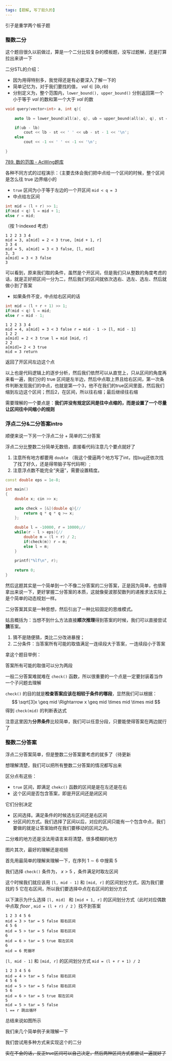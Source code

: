 ```yaml
---
tags: [题解, 写了挺久的]
---
```






引子是重学两个板子题



### 整数二分

这个题目很久以前做过，算是一个二分比较复杂的模板题，没写过题解，还是打算拉出来讲一下







二分STL的介绍：

- 因为用得特别多，我觉得还是有必要深入了解一下的
- 简单记忆为，对于我们要找的值， $val \in [lb, rb)$ 
- 分别定义为，整个范围内，`lower_bound(), upper_bound()` 分别返回第一个小于等于 $val$ 的数和第一个大于 $val$ 的数



```c++
void query(vector<int> a, int q){
    
    auto lb = lower_bound(all(a), q), ub = upper_bound(all(a), q), st = a.begin();

    if(ub - lb)
        cout << lb - st << ' ' << ub - st - 1 << '\n';
    else 
        cout << -1 << ' ' << -1 << '\n';
    
}
```





[789. 数的范围 - AcWing题库](https://www.acwing.com/problem/content/791/)

各种不同方式的过程演示：（主要去体会我们把中点给一个区间的时候，整个区间是怎么往 true 边界缩小的

- `true` 区间为小于等于左边的一个开区间 `mid < q = 3`
- 中点给左区间

```cpp
int mid = (l + r) >> 1;
if(mid < q) l = mid + 1;
else r = mid;
```



（按 1-indexed 考虑）

```
1 2 2 3 3 4
mid = 3, a[mid] = 2 < 3 true, [mid + 1, r]
3 3 4
mid = 5, a[mid] = 3 < 3 false, [l, mid]
3, 3
a[mid] = 3 < 3 false
3
```

可以看到，原来我们取的条件，虽然是个开区间，但是我们只从整数的角度考虑的话，就是正好把区间一分为二，然后我们的区间就依次选右、选左、选左、然后就做小到了答案



- 如果条件不变，中点给右区间的话

```cpp
int mid = (l + r + 1) >> 1;
if(mid < q) l = mid;
else r = mid - 1;
```



```
1 2 2 3 3 4
mid = 4, a[mid] = 3 < 3 false r = mid - 1 -> [l, mid - 1]
1 2 2
a[mid] = 2 < 3 true l = mid [mid, r]
2 2
a[mid]= 2 < 3 true 
mid = 3 return 

```

返回了开区间左边这个点



以上也是代码逻辑上的逐步分析，然后我们依然可以从直觉上，只从区间的角度再来看一遍，我们分的 true 区间是左半边，然后中点取上界且给右区间，第一次条件判断发现我们的中点，也就是第一个3，他不在我们的true区间里面，然后我们缩到左边这个区间；然后2，在区间，所以往右缩；最后继续往右缩



需要理解的一个要点是：**我们并没有规定区间是往中点缩的，而是设置了一个尽量让区间往中间缩小的规则**







### 浮点二分&二分答案intro

顺便来说一下另一个浮点二分 + 简单的二分答案



浮点二分比整数二分简单无数倍，直接看代码注意几个要点就好了

1. 注意所有地方都要用 `double` （我这个傻逼两个地方写了int，找bug还依次找了找了好久，还是得带脑子写代码啊）;
2. 注意浮点数不能完全“夹逼”，需要设置精度。

```c++
const double eps = 1e-8;

int main()
{
    double x; cin >> x;
    
    auto check = [&](double q){//
        return q * q * q >= x;
    };
    
    double l = -10000, r = 10000;//
    while(r - l > eps){//
        double m = (l + r) / 2;
        if(check(m)) r = m;
        else l = m;
    }
    
    printf("%lf\n", r);
    
    return 0;
}

```



然后这题其实是一个简单到一个不像二分答案的二分答案，正是因为简单，也值得拿出来说一下，更好掌握二分答案的本质，这就像斐波那契数列的递推求法实际上是个简单的动态规划一样。



二分答案其实是一种思想，然后引出了一种比较固定的思维模式。



姑且概括为：当想不到什么方法直接**顺次推理**得到答案的时候，我们可以直接尝试**猜**答案。

1. 猜不是随便猜，类比二分改进暴搜；
2. 二分条件：当答案所有可能的取值满足一连续段大于答案，一连续段小于答案



拿这个题目举例：

答案所有可能的取值可以分为两段

一般二分答案难就难在 `check()` 函数，所以很重要的一个点是一定要封装着当作一个子问题去理解

`check()` 的目的就是**检查答案应该在相较于条件的哪段**，显然我们可以根据：
$$
\sqrt[3]x \geq mid \Rightarrow x \geq mid \times mid \times mid
$$
得到 `check(mid)` 的判断表达式

注意这里因为**分界条件**比较简单，我们可以任意分段，只要能使得答案在两边就行了



### 整数二分答案

浮点二分答案简单，但是整数二分答案要考虑的就多了（待更新



想理解清楚，我们可以把所有整数二分答案的情况都写出来

区分点有这些：

- `true` 区间，即满足 `chekc()` 函数的区间是是在左还是在右
- 这个区间是否包含答案，即是开区间还是闭区间

它们分别决定

- 区间选择。满足条件的时候选左区间还是右区间
- 分区间的方式。我们选择了区间以后，对应的区间只能有一个包含中点，我们要做的就是让答案始终在我们要移动的区间之内。



二分难的地方还是没法用语言来将清楚，很多模糊的地方

图片其次，最好的理解还是视频



首先用最简单的理解来理解一下，在序列 $1 \sim 6$ 中搜索 $5$

我们选择 `check()` 条件为， $x \gt 5$ ，条件满足时取左区间

这个时候我们就应该用 `[l, mid - 1]` 和 `[mid, r]` 的区间划分方式，因为我们要找的 $5$ 它在右区间，所以我们要选择中点在右区间的划分方式



以下演示为什么选择 `[l, mid] ` 和 `[mid + 1, r]` 的区间划分方式（此时对应偶数中点取 $floor$ , `mid = (l + r) / 2` ）找不到答案

```
1 2 3 4 5 6
mid = 3 > tar = 5 false 取右区间
4 5 6
mid = 5 > tar = 5 false 取右区间
6
mid = 6 > tar = 5 true 取左区间
6
mid = 6 死循环
```



`[l, mid - 1]` 和 `[mid, r]` 的区间划分方式 `mid = (l + r + 1) / 2`

```
1 2 3 4 5 6
mid = 4 > tar = 5 false 取右区间
4 5 6
mid = 5 > tar = 5 false 取右区间
5 6
mid = 6 > tar = 5 true 取左区间
5
mid = 5 > tar = 5 false
l == r 跳出循环
```





总结来说如图所示



我们来几个简单例子来理解一下



我们尝试用多种方式来实现这个的二分



~~实在不会的话，反正true区间可以自己决定，然后两种区间方式都尝试一遍就好了~~

